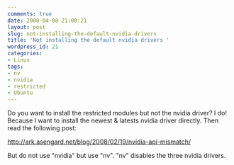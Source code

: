 ```yaml
---
comments: true
date: 2008-04-08 21:00:21
layout: post
slug: not-installing-the-default-nvidia-drivers
title: 'Not installing the default nvidia drivers '
wordpress_id: 21
categories:
- Linux
tags:
- nv
- nvidia
- restricted
- Ubuntu
---
```


Do you want to install the restricted modules but not the nvidia driver? I do! Because I want to install the newest & latests nvidia driver directly. Then read the following post:

http://ark.asengard.net/blog/2008/02/19/nvidia-api-mismatch/

But do not use "nvidia" but use "nv".  "nv" disables the three nvidia drivers.
